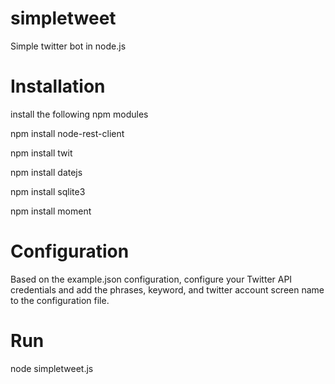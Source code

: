 simpletweet
===========

Simple twitter bot in node.js

Installation
============

install the following npm modules

npm install node-rest-client

npm install twit

npm install datejs

npm install sqlite3

npm install moment

Configuration
=============

Based on the example.json configuration, configure your Twitter API credentials and add the phrases, keyword, and twitter account screen name to the configuration file.

Run
===

node simpletweet.js
